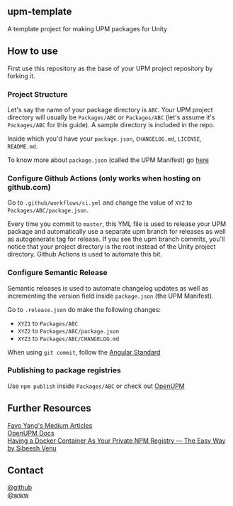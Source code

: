 ## upm-template
A template project for making UPM packages for Unity

## How to use

First use this repository as the base of your UPM project repository by forking it.

### __Project Structure__ 
Let's say the name of your package directory is `ABC`. Your UPM project directory will usually be `Packages/ABC` or `Packages/ABC` (let's assume it's `Packages/ABC` for this guide). A sample directory is included in the repo.

Inside which you'd have your `package.json`, `CHANGELOG.md`, `LICENSE`, `README.md`.

To know more about `package.json` (called the UPM Manifest) go [here](https://docs.unity3d.com/Manual/upm-manifestPkg.html)

### __Configure Github Actions (only works when hosting on github.com)__
Go to `.github/workflows/ci.yml` and change the value of `XYZ` to `Packages/ABC/package.json`. 

Every time you commit to `master`, this YML file is used to release your UPM package and automatically use a separate upm branch for releases as well as autogenerate tag for release. If you see the upm branch commits, you'll notice that your project directory is the root instead of the Unity project directory. Github Actions is used to automate this bit.

### __Configure Semantic Release__
Semantic releases is used to automate changelog updates as well as incrementing the version field inside `package.json` (the UPM Manifest). 

Go to `.release.json` do make the following changes:

* `XYZ1` to `Packages/ABC`
* `XYZ2` to `Packages/ABC/package.json`
* `XYZ3` to `Packages/ABC/CHANGELOG.md`

When using `git commit`, follow the [Angular Standard](https://github.com/angular/angular/blob/master/CONTRIBUTING.md#commit)

### __Publishing to package registries__
Use `npm publish` inside `Packages/ABC` or check out [OpenUPM](https://openupm.com/docs/#how-it-works)  

## Further Resources
[Favo Yang's Medium Articles](https://medium.com/@favoyang)  
[OpenUPM Docs](https://openupm.com/docs/)  
[Having a Docker Container As Your Private NPM Registry — The Easy Way by Sibeesh Venu](https://medium.com/better-programming/having-a-docker-container-as-your-private-npm-registry-the-easy-way-68159fa94cc4)  

## Contact
[@github](https://www.github.com/adrenak)  
[@www](http://www.vatsalambastha.com)
